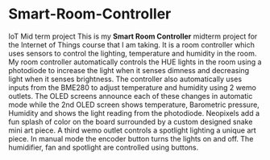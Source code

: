 # Smart-Room-Controller
IoT Mid term project 
This is my **Smart Room Controller** midterm project for the Internet of Things course that I am taking. It is a room controller which uses sensors to control the lighting, temperature and humidity in the room. My room controller automatically controls the HUE lights in the room using a photodiode to increase the light when it senses dimness and decreasing light when it senses brightness. The controller also automatically uses inputs from the BME280 to adjust temperature and humidity using 2 wemo outlets. The OLED screens announce each of these changes in automatic mode while the 2nd OLED screen shows temperature, Barometric pressure, Humidity and shows the light reading from the photodiode. Neopixels add a fun splash of color on the board surrounded by a custom designed snake mini art piece. A third wemo outlet controls a spotlight lighting a unique art piece. 
In manual mode the encoder button turns the lights on and off. The humidifier, fan and spotlight are controlled using buttons. 
